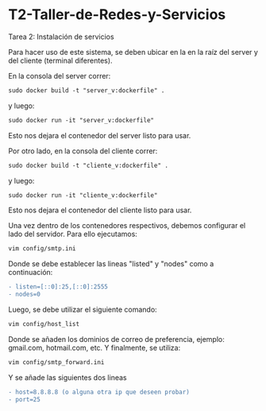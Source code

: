# T2-Taller-de-Redes-y-Servicios
Tarea 2: Instalación de servicios 


Para hacer uso de este sistema, se deben ubicar en la en la raíz del server y del cliente (terminal diferentes).

En la consola del server correr:
```diff
sudo docker build -t "server_v:dockerfile" .
```
y luego: 
```diff
sudo docker run -it "server_v:dockerfile"
```

Esto nos dejara el contenedor del server listo para usar.

Por otro lado, en la consola del cliente correr:
```diff
sudo docker build -t "cliente_v:dockerfile" .
```
y luego:
```diff
sudo docker run -it "cliente_v:dockerfile"
```

Esto nos dejara el contenedor del cliente listo para usar.

Una vez dentro de los contenedores respectivos, debemos configurar el lado del servidor. Para ello ejecutamos:
```diff
vim config/smtp.ini
```
Donde se debe establecer las lineas "listed" y "nodes" como a continuación:
```diff
- listen=[::0]:25,[::0]:2555
- nodes=0
```
Luego, se debe utilizar el siguiente comando:
```diff
vim config/host_list
```
Donde se añaden los dominios de correo de preferencia, ejemplo: gmail.com, hotmail.com, etc.
Y finalmente, se utiliza:
```diff
vim config/smtp_forward.ini
```

Y se añade las siguientes dos lineas
```diff
- host=8.8.8.8 (o alguna otra ip que deseen probar)
- port=25
```

